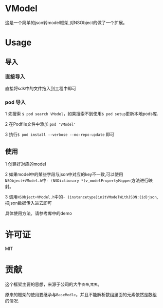 # VModel
这是一个简单的json转model框架,对NSObject的做了一个扩展。


# Usage

## 导入

### 直接导入

直接将sdk中的文件拖入到工程中即可
### pod 导入
1 先搜索 `$ pod search VModel`，如果搜索不到使用`$ pod setup`更新本地pods库.

2 在Podfile文件中添加 `pod 'VModel'`

3 执行`$ pod install --verbose --no-repo-update` 即可



## 使用
1 创建好对应的model

2 如果model中的某些字段与json中对应的key不一致,可以使用`NSObject+VModel.h`中`- (NSDictionary *)v_modelPropertyMapper`方法进行映射。

3 调用`NSObject+VModel.h`中的`- (instancetype)initVModelWithJSON:(id)json`,把json数据传入进去即可

具体使用方法，请参考库中的demo



# 许可证

MIT

# 贡献
这个框架主要的思想，来源于公司的大牛`炎帝`,`梵天`。

原来的框架的使用要继承与`BaseModle`，并且不能解析数组里面的元素依然是数组的情况.











